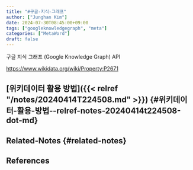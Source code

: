 ```yaml
---
title: "#구글-지식-그래프"
author: ["Junghan Kim"]
date: 2024-07-30T08:45:00+09:00
tags: ["googleknowledgegraph", "meta"]
categories: ["MetaWord"]
draft: false
---
```


구글 지식 그래프 (Google Knowledge Graph) API

<https://www.wikidata.org/wiki/Property:P2671>


## [위키데이터 활용 방법]({{< relref "/notes/20240414T224508.md" >}}) {#위키데이터-활용-방법--relref-notes-20240414t224508-dot-md}


## Related-Notes {#related-notes}

## References

<style>.csl-entry{text-indent: -1.5em; margin-left: 1.5em;}</style><div class="csl-bib-body">
</div>
